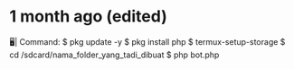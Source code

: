 
1 month ago (edited)
=====================================
🖥| Command:
$ pkg update -y
$ pkg install php
$ termux-setup-storage
$ cd /sdcard/nama_folder_yang_tadi_dibuat
$ php bot.php
